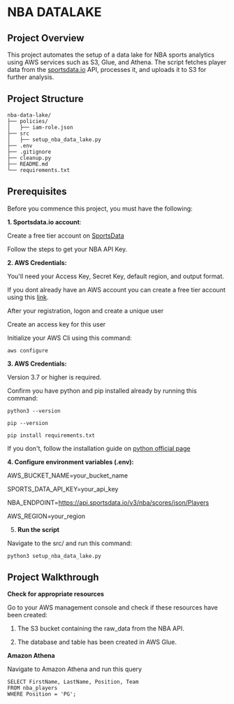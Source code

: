 # NBA DATALAKE
## Project Overview

This project automates the setup of a data lake for NBA sports analytics using AWS services such as S3, Glue, and Athena. The script fetches player data from the [sportsdata.io](https://sportsdata.io) API, processes it, and uploads it to S3 for further analysis.


## Project Structure

```
nba-data-lake/
├── policies/
│   ├── iam-role.json        
├── src
│   ├── setup_nba_data_lake.py          
├── .env
├── .gitignore
├── cleanup.py
├── README.md
└── requirements.txt

```    


## Prerequisites
Before you commence this project, you must have the following:

**1. Sportsdata.io account**: 

Create a free tier account on [SportsData ](https://sportsdata.io/)

Follow the steps to get your NBA API Key.

**2. AWS Credentials:**

You'll need your Access Key, Secret Key, default region, and output format.

If you dont already have an AWS account you can create a free tier account using this [link](https://signin.aws.amazon.com/signup?request_type=register).

After your registration, logon and create a unique user

Create an access key for this user

Initialize your AWS Cli using this command: 

`aws configure`

**3. AWS Credentials:**

Version 3.7 or higher is required.

Confirm you have python and pip installed already by running this command:

`python3 --version`

`pip --version`

`pip install requirements.txt`

If you don't, follow the installation guide on [python official page](https://www.python.org/downloads/) 

**4. Configure environment variables (.env):**

AWS_BUCKET_NAME=your_bucket_name

SPORTS_DATA_API_KEY=your_api_key

NBA_ENDPOINT=https://api.sportsdata.io/v3/nba/scores/json/Players

AWS_REGION=your_region


5. **Run the script**
   
Navigate to the src/ and run this command:

```
python3 setup_nba_data_lake.py
```

## Project Walkthrough

**Check for  appropriate resources**

Go to your AWS management console and check if these resources have been created:

1. The S3 bucket containing the raw_data from the NBA API.
   
2. The database and table has been created in AWS Glue.

**Amazon Athena**

Navigate to Amazon Athena and run this query
```
SELECT FirstName, LastName, Position, Team
FROM nba_players
WHERE Position = 'PG';
```
